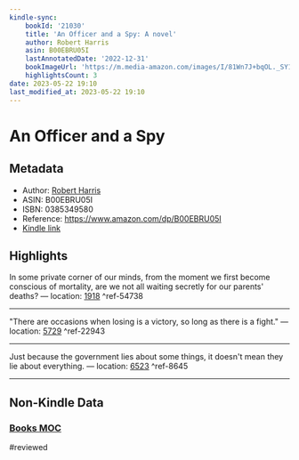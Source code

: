 ```yaml
---
kindle-sync:
    bookId: '21030'
    title: 'An Officer and a Spy: A novel'
    author: Robert Harris
    asin: B00EBRU05I
    lastAnnotatedDate: '2022-12-31'
    bookImageUrl: 'https://m.media-amazon.com/images/I/81Wn7J+bqOL._SY160.jpg'
    highlightsCount: 3
date: 2023-05-22 19:10
last_modified_at: 2023-05-22 19:10
---
```


# An Officer and a Spy

## Metadata

-   Author: [Robert Harris](https://www.amazon.comundefined)
-   ASIN: B00EBRU05I
-   ISBN: 0385349580
-   Reference: https://www.amazon.com/dp/B00EBRU05I
-   [Kindle link](kindle://book?action=open&asin=B00EBRU05I)

## Highlights

In some private corner of our minds, from the moment we first become conscious of mortality, are we not all waiting secretly for our parents' deaths? — location: [1918](kindle://book?action=open&asin=B00EBRU05I&location=1918) ^ref-54738

---

"There are occasions when losing is a victory, so long as there is a fight." — location: [5729](kindle://book?action=open&asin=B00EBRU05I&location=5729) ^ref-22943

---

Just because the government lies about some things, it doesn't mean they lie about everything. — location: [6523](kindle://book?action=open&asin=B00EBRU05I&location=6523) ^ref-8645

---

## Non-Kindle Data

### [Books MOC](Books%20MOC.md)
#reviewed